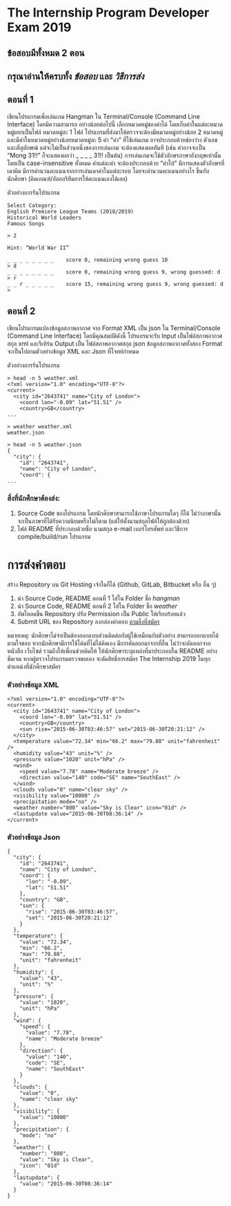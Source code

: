 # The Internship Program Developer Exam 2019

## ข้อสอบมีทั้งหมด 2 ตอน

## กรุณาอ่านให้ครบทั้ง _ข้อสอบ_ และ _วิธีการส่ง_

## ตอนที่ 1

เขียนโปรแกรมเพื่อเล่นเกม Hangman ใน Terminal/Console (Command Line Interface) โดยมีความสามารถ อย่างน้อยต่อไปนี้
เลือกหมวดหมู่ของคำได้ โดยเก็บคำในแต่ละหมวดหมู่แยกเป็นไฟล์ หมวดหมู่ละ 1 ไฟล์ โปรแกรมที่ส่งมาให้ตรวจจะต้องมีหมวดหมู่อย่างน้อย 2 หมวดหมู่ และมีคำในหมวดหมู่อย่างน้อยหมวดหมู่ละ 5 คำ
“คำ” ที่ใช้เล่นเกม อาจประกอบด้วยช่องว่าง ตัวเลข และสัญลักษณ์ แต่จะไม่เป็นส่วนหนึ่งของการเล่นเกม จะต้องแสดงผลทันที (เช่น คำอาจจะเป็น “Mong 31!!” ก็จะแสดงผลว่า \_ \_ \_ \_ 31!! เป็นต้น) การเล่นเกมจะใช้ตัวอักษรภาษาอังกฤษเท่านั้น โดยเป็น case-insensitive ทั้งหมด
คำแต่ละคำ จะต้องประกอบด้วย “คำใบ้”
มีการแสดงตัวอักษรที่เดาผิด
มีการคำนวนคะแนนจากการเล่นเดาคำในแต่ละรอบ โดยจะคำนวนคะแนนอย่างไร ขึ้นกับนักศึกษา (คิดเกณฑ์/อัลกอริทึมการให้คะแนนเองได้เลย)

ตัวอย่างการรันโปรแกรม

```
Select Category:
English Premiere League Teams (2018/2019)
Historical World Leaders
Famous Songs

> 2

Hint: “World War II”

_ _ _ _ _ _ _ _    score 0, remaining wrong guess 10
> d
_ _ _ _ _ _ _ _    score 0, remaining wrong guess 9, wrong guessed: d
> r
_ _ r _ _ _ _ _    score 15, remaining wrong guess 9, wrong guessed: d
>
```

## ตอนที่ 2

เขียนโปรแกรมแปลงข้อมูลสภาพอากาศ จาก Format XML เป็น json ใน Terminal/Console (Command Line Interface) โดยมีคุณสมบัติดังนี้
โปรแกรมจะรับ Input เป็นไฟล์สภาพอากาศสกุล xml และรีเทิร์น Output เป็น ไฟล์สภาพอากาศสกุล json
ข้อมูลสภาพอากาศทั้งสอง Format จะเป็นไปตามตัวอย่างข้อมูล XML และ Json ที่โจทย์กำหนด

ตัวอย่างการรันโปรแกรม

```
> head -n 5 weather.xml
<?xml version="1.0" encoding="UTF-8"?>
<current>
  <city id="2643741" name="City of London">
    <coord lon="-0.09" lat="51.51" />
    <country>GB</country>
...

> weather weather.xml
weather.json

> head -n 5 weather.json
{
  "city": {
    "id": "2643741",
    "name": "City of London",
    "coord": {
...
```

### สิ่งที่นักศึกษาต้องส่ง:
1. Source Code ของโปรแกรม โดยนักศึกษาสามารถใช้ภาษาโปรแกรมใดๆ ก็ได้ ไม่ว่าภาษานั้นจะเป็นภาษาที่ได้รับความนิยมหรือไม่ก็ตาม (แต่ให้ตั้งนามสกุลไฟล์ให้ถูกต้องด้วย)
2. ไฟล์ README ที่ประกอบด้วยชื่อ นามสกุล e-mail เบอร์โทรศัพท์ และวิธีการ compile/build/run โปรแกรม


# การส่งคำตอบ
สร้าง Repository บน Git Hosting เจ้าใดก็ได้ (Github, GitLab, Bitbucket หรือ อื่น ๆ)

1. นำ Source Code, README ตอนที่ 1 ใส่ใน Folder ชื่อ _hangman_
2. นำ Source Code, README ตอนที่ 2 ใส่ใน Folder ชื่อ _weather_
3. อัพโหลดขึ้น Repository ปรับ Permission เป็น Public ให้เรียบร้อยแล้ว
4. Submit URL ของ Repository ลงกล่องคำตอบ [ตามลิ้งที่สมัคร](https://theinternship.typeform.com/to/TPKi4v)

หมายเหตุ:
นักศึกษาไม่จำเป็นต้องออกแบบส่วนติดต่อกับผู้ใช้เหมือนกับตัวอย่าง สามารถออกแบบได้ตามใจชอบ
หากนักศึกษามีการใช้โค้ดที่ไม่ได้คิดเอง มีการคัดลอกมาจากที่อื่น ไม่ว่าจะคัดลอกจากหนังสือ เว็บไซต์ รวมถึงให้เพื่อนช่วยคิดให้ ให้นักศึกษาระบุแหล่งที่มาประกอบใน README อย่างชัดเจน หากผู้ตรวจโปรแกรมตรวจพบเอง จะตัดสิทธิ์การสมัคร The Internship 2019 ในทุกตำแหน่งที่นักศึกษาสมัคร


### ตัวอย่างข้อมูล XML

```
<?xml version="1.0" encoding="UTF-8"?>
<current>
  <city id="2643741" name="City of London">
    <coord lon="-0.09" lat="51.51" />
    <country>GB</country>
    <sun rise="2015-06-30T03:46:57" set="2015-06-30T20:21:12" />
  </city>
  <temperature value="72.34" min="66.2" max="79.88" unit="fahrenheit" />
  <humidity value="43" unit="%" />
  <pressure value="1020" unit="hPa" />
  <wind>
    <speed value="7.78" name="Moderate breeze" />
    <direction value="140" code="SE" name="SouthEast" />
  </wind>
  <clouds value="0" name="clear sky" />
  <visibility value="10000" />
  <precipitation mode="no" />
  <weather number="800" value="Sky is Clear" icon="01d" />
  <lastupdate value="2015-06-30T08:36:14" />
</current>
```

### ตัวอย่างข้อมูล Json

```
{
  "city": {
    "id": "2643741",
    "name": "City of London",
    "coord": {
      "lon": "-0.09",
      "lat": "51.51"
    },
    "country": "GB",
    "sun": {
      "rise": "2015-06-30T03:46:57",
      "set": "2015-06-30T20:21:12"
    }
  },
  "temperature": {
    "value": "72.34",
    "min": "66.2",
    "max": "79.88",
    "unit": "fahrenheit"
  },
  "humidity": {
    "value": "43",
    "unit": "%"
  },
  "pressure": {
    "value": "1020",
    "unit": "hPa"
  },
  "wind": {
    "speed": {
      "value": "7.78",
      "name": "Moderate breeze"
    },
    "direction": {
      "value": "140",
      "code": "SE",
      "name": "SouthEast"
    }
  },
  "clouds": {
    "value": "0",
    "name": "clear sky"
  },
  "visibility": {
    "value": "10000"
  },
  "precipitation": {
    "mode": "no"
  },
  "weather": {
    "number": "800",
    "value": "Sky is Clear",
    "icon": "01d"
  },
  "lastupdate": {
    "value": "2015-06-30T08:36:14"
  }
}
```
